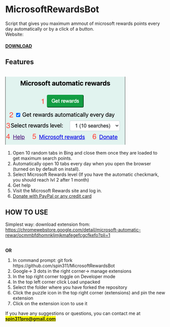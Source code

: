 # MicrosoftRewardsBot
<p>Script that gives you maximum ammout of microsoft rewards points every day automatically or by a click of a button. <br> Website: </p>

<h4> <a href="https://chromewebstore.google.com/detail/microsoft-automatic-rewar/ocmmbfdhomnkljmjkmafegefcgcfkefo?pli=1"> DOWNLOAD  </a></h4>

## Features
<br>
<img src="./imgs/help.png">
<br>
<ol>
                <li>Open 10 random tabs in Bing and close them once they are loaded to get maximum search points.</li>
                <li>Automatically open 10 tabs every day when you open the browser (turned on by default on install).</li>
                <li>Select Microsoft Rewards level (If you have the automatic checkmark, you should reach lvl 2 after 1 month)</li>
                <li>Get help</li>
                <li>Visit the Microsoft Rewards site and log in.</li>
                <li><a href="https://www.paypal.com/donate/?hosted_button_id=4WXEWMN3QGLGY" target="_blank">Donate with PayPal or any credit card </a></li>
</ol>

## HOW TO USE
Simplest way: download extension from: https://chromewebstore.google.com/detail/microsoft-automatic-rewar/ocmmbfdhomnkljmjkmafegefcgcfkefo?pli=1

<br>
<strong>OR </strong>

<ol>
    <li>In command prompt: git fork https://github.com/spin311/MicrosoftRewardsBot</li>
    <li> Google-> 3 dots in the right corner-> manage extensions </li>
    <li> In the top right corner toggle on Developer mode</li>
    <li> In the top left corner click Load unpacked</li>
    <li> Select the folder where you have forked the repository</li>
    <li> Click the puzzle icon in the top right corner (extensions) and pin the new extension</li>
    <li> Click on the extension icon to use it</li>

</ol>

<p>If you have any suggestions or questions, you can contact me at <u><b> <mark> <a href="mailto:spin311pro@gmail.com">spin311pro@gmail.com </a> </mark></b></u></p>
